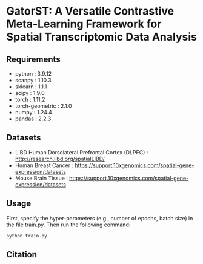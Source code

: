 

# GatorST: A Versatile Contrastive Meta-Learning Framework for Spatial Transcriptomic Data Analysis


## Requirements
- python : 3.9.12
- scanpy : 1.10.3
- sklearn : 1.1.1
- scipy : 1.9.0
- torch : 1.11.2
- torch-geometric : 2.1.0
- numpy : 1.24.4
- pandas : 2.2.3

## Datasets
- LIBD Human Dorsolateral Prefrontal Cortex (DLPFC)  : http://research.libd.org/spatialLIBD/
- Human Breast Cancer : https://support.10xgenomics.com/spatial-gene-expression/datasets
- Mouse Brain Tissue  : https://support.10xgenomics.com/spatial-gene-expression/datasets

## Usage  
First, specify the hyper-parameters (e.g., number of epochs, batch size) in the file train.py. Then run the following command:
```bash
python train.py
```


## Citation
